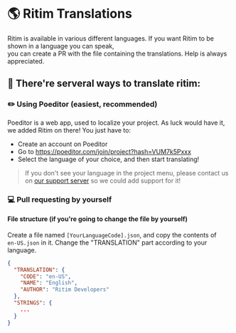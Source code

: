 # 🌎 Ritim Translations
Ritim is available in various different languages.
If you want Ritim to be shown in a language you can speak, <br>you can create a PR with the file containing the translations. Help is always appreciated.

## 📝 There're serveral ways to translate ritim:

### ✏️ Using Poeditor (easiest, recommended)

Poeditor is a web app, used to localize your project. As luck would have it, we added Ritim on there! You just have to:

- Create an account on Poeditor
- Go to https://poeditor.com/join/project?hash=VUM7k5Pxxx
- Select the language of your choice, and then start translating!

> If you don't see your language in the project menu, please contact us on [our support server](ritim.xyz/discord) so we could add support for it!

### 💻 Pull requesting by yourself
#### File structure (if you're going to change the file by yourself)
Create a file named `[YourLanguageCode].json`, and copy the contents of<br>`en-US.json` in it. Change the "TRANSLATION" part according to your language.
```json
{
  "TRANSLATION": {
    "CODE": "en-US",
    "NAME": "English",
    "AUTHOR": "Ritim Developers"
  },
  "STRINGS": {
    ...
  }
}
